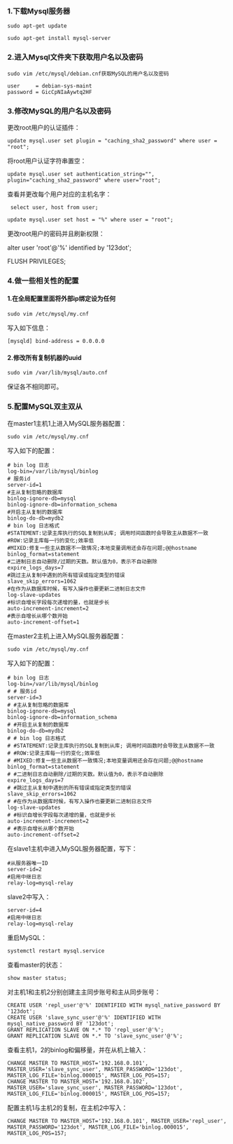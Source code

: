 ### 1.下载Mysql服务器

`sudo apt-get update`

`sudo apt-get install mysql-server`

### 2.进入Mysql文件夹下获取用户名以及密码

`sudo vim /etc/mysql/debian.cnf获取MySQL的用户名以及密码`

```
user     = debian-sys-maint
password = GicCpNIaAywtq2HF
```



### 3.修改MySQL的用户名以及密码

更改root用户的认证插件：

`update mysql.user set plugin = "caching_sha2_password" where user = "root";`

将root用户认证字符串置空：

`update mysql.user set authentication_string="", plugin="caching_sha2_password" where user="root";`

查看并更改每个用户对应的主机名字：

` select user, host from user;`

`update mysql.user set host = "%" where user = "root";`

更改root用户的密码并且刷新权限：

alter user 'root'@'%' identified by '123dot';

FLUSH PRIVILEGES;

### 4.做一些相关性的配置

#### 1.在全局配置里面将外部ip绑定设为任何

`sudo vim /etc/mysql/my.cnf`



写入如下信息：

`[mysqld]
bind-address = 0.0.0.0`



#### 2.修改所有复制机器的uuid

```
sudo vim /var/lib/mysql/auto.cnf
```

保证各不相同即可。

### 5.配置MySQL双主双从

在master1主机1上进入MySQL服务器配置：

```
sudo vim /etc/mysql/my.cnf
```

写入如下的配置：

```
# bin log 日志
log-bin=/var/lib/mysql/binlog
# 服务id
server-id=1
#主从复制忽略的数据库
binlog-ignore-db=mysql
binlog-ignore-db=information_schema
#开启主从复制的数据库
binlog-do-db=mydb2
# bin log 日志格式
#STATEMENT:记录主库执行的SQL复制到从库; 调用时间函数时会导致主从数据不一致
#ROW:记录主库每一行的变化;效率低
#MIXED:修复一些主从数据不一致情况;本地变量调用还会存在问题;@@hostname
binlog_format=statement
#二进制日志自动删除/过期的天数。默认值为0，表示不自动删除
expire_logs_days=7
#跳过主从复制中遇到的所有错误或指定类型的错误
slave_skip_errors=1062
#在作为从数据库时候，有写入操作也要更新二进制日志文件
log-slave-updates
#标识自增长字段每次递增的量，也就是步长
auto-increment-increment=2
#表示自增长从哪个数开始
auto-increment-offset=1

```

在master2主机上进入MySQL服务器配置：

```
sudo vim /etc/mysql/my.cnf
```

写入如下的配置：

```
# bin log 日志
log-bin=/var/lib/mysql/binlog
# # 服务id
server-id=3
# #主从复制忽略的数据库
binlog-ignore-db=mysql
binlog-ignore-db=information_schema
# #开启主从复制的数据库
binlog-do-db=mydb2
# # bin log 日志格式
# #STATEMENT:记录主库执行的SQL复制到从库; 调用时间函数时会导致主从数据不一致
# #ROW:记录主库每一行的变化;效率低
# #MIXED:修复一些主从数据不一致情况;本地变量调用还会存在问题;@@hostname
binlog_format=statement
# #二进制日志自动删除/过期的天数。默认值为0，表示不自动删除
expire_logs_days=7
# #跳过主从复制中遇到的所有错误或指定类型的错误
slave_skip_errors=1062
# #在作为从数据库时候，有写入操作也要更新二进制日志文件
log-slave-updates
# #标识自增长字段每次递增的量，也就是步长
auto-increment-increment=2
# #表示自增长从哪个数开始
auto-increment-offset=2

```

在slave1主机中进入MySQL服务器配置，写下：

```
#从服务器唯一ID
server-id=2
#启用中继日志
relay-log=mysql-relay
```

slave2中写入：

```
server-id=4
#启用中继日志
relay-log=mysql-relay
```

重启MySQL：

```
systemctl restart mysql.service
```

查看master的状态：

```
show master status;
```

对主机1和主机2分别创建主主同步账号和主从同步账号：

```
CREATE USER 'repl_user'@'%' IDENTIFIED WITH mysql_native_password BY '123dot';
CREATE USER 'slave_sync_user'@'%' IDENTIFIED WITH mysql_native_password BY '123dot';
GRANT REPLICATION SLAVE ON *.* TO 'repl_user'@'%';
GRANT REPLICATION SLAVE ON *.* TO 'slave_sync_user'@'%';
```

查看主机1，2的binlog和偏移量，并在从机上输入：

```
CHANGE MASTER TO MASTER_HOST='192.168.0.101', MASTER_USER='slave_sync_user', MASTER_PASSWORD='123dot', MASTER_LOG_FILE='binlog.000015', MASTER_LOG_POS=157;
CHANGE MASTER TO MASTER_HOST='192.168.0.102', MASTER_USER='slave_sync_user', MASTER_PASSWORD='123dot', MASTER_LOG_FILE='binlog.000015', MASTER_LOG_POS=157;
```

配置主机1与主机2的复制，在主机2中写入：

```
CHANGE MASTER TO MASTER_HOST='192.168.0.101', MASTER_USER='repl_user', MASTER_PASSWORD='123dot', MASTER_LOG_FILE='binlog.000015', MASTER_LOG_POS=157;
```

